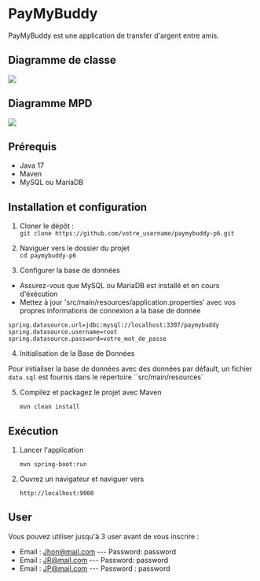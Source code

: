# PayMyBuddy 

PayMyBuddy est une application de transfer d'argent entre amis.

## Diagramme de classe 

![](https://i.ibb.co/XJw9LRn/uml.png)

## Diagramme MPD

![](https://i.ibb.co/Dbc2tyL/Capture-d-e-cran-2023-08-29-a-18-42-46.png)

## Prérequis

* Java 17
* Maven
*  MySQL ou MariaDB

## Installation et configuration

1. Cloner le dépôt :  
   ``git clone https://github.com/votre_username/paymybuddy-p6.git``

2. Naviguer vers le dossier du projet  
   ``` cd paymybuddy-p6 ```

3. Configurer la base de données
  * Assurez-vous que MySQL ou MariaDB est installé et en cours d'éxécution
  * Mettez à jour 'src/main/resources/application.properties' avec vos propres informations de connexion a la base de donnée  

   ``spring.datasource.url=jdbc:mysql://localhost:3307/paymybuddy``   
   ``spring.datasource.username=root``  
   ``spring.datasource.password=votre_mot_de_passe``  

4. Initialisation de la Base de Données

Pour initialiser la base de données avec des données par défault, un fichier ``data.sql`` est fournis dans le répertoire ``src/main/resources`

5. Compilez et packagez le projet avec Maven
   
   ```mvn clean install```

## Exécution 

1. Lancer l'application

   ```mvn spring-boot:run```  

2. Ouvrez un navigateur et naviguer vers  

   ``http://localhost:9000``

## User

Vous pouvez utiliser jusqu'à 3 user avant de vous inscrire : 

* Email : Jhon@mail.com --- Password: password
* Email : JR@mail.com --- Password: password
* Email : JP@mail.com --- Password : password
